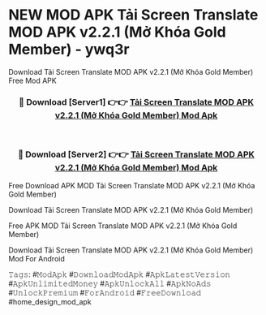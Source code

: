 # NEW MOD APK Tải Screen Translate MOD APK v2.2.1 (Mở Khóa Gold Member) - ywq3r
Download Tải Screen Translate MOD APK v2.2.1 (Mở Khóa Gold Member) Free Mod APK

<div align="center">
<h3>🔴 Download [Server1] 👉👉 <a href="https://apk-comot.site?title=Tải_Screen_Translate_MOD_APK_v2.2.1_(Mở_Khóa_Gold_Member)">Tải Screen Translate MOD APK v2.2.1 (Mở Khóa Gold Member) Mod Apk</a></h3><br>

<h3>🔴 Download [Server2] 👉👉 <a href="https://apk-comot.site?title=Tải_Screen_Translate_MOD_APK_v2.2.1_(Mở_Khóa_Gold_Member)">Tải Screen Translate MOD APK v2.2.1 (Mở Khóa Gold Member) Mod Apk</a></h3>
</div>


Free Download APK MOD Tải Screen Translate MOD APK v2.2.1 (Mở Khóa Gold Member)

Download Tải Screen Translate MOD APK v2.2.1 (Mở Khóa Gold Member) 

Free APK MOD Tải Screen Translate MOD APK v2.2.1 (Mở Khóa Gold Member) 

Download Tải Screen Translate MOD APK v2.2.1 (Mở Khóa Gold Member) Mod For Android

𝚃𝚊𝚐𝚜: #𝙼𝚘𝚍𝙰𝚙𝚔 #𝙳𝚘𝚠𝚗𝚕𝚘𝚊𝚍𝙼𝚘𝚍𝙰𝚙𝚔 #𝙰𝚙𝚔𝙻𝚊𝚝𝚎𝚜𝚝𝚅𝚎𝚛𝚜𝚒𝚘𝚗 #𝙰𝚙𝚔𝚄𝚗𝚕𝚒𝚖𝚒𝚝𝚎𝚍𝙼𝚘𝚗𝚎𝚢 #𝙰𝚙𝚔𝚄𝚗𝚕𝚘𝚌𝚔𝙰𝚕𝚕 #𝙰𝚙𝚔𝙽𝚘𝙰𝚍𝚜 #𝚄𝚗𝚕𝚘𝚌𝚔𝙿𝚛𝚎𝚖𝚒𝚞𝚖 #𝙵𝚘𝚛𝙰𝚗𝚍𝚛𝚘𝚒𝚍 #𝙵𝚛𝚎𝚎𝙳𝚘𝚠𝚗𝚕𝚘𝚊𝚍 #home_design_mod_apk